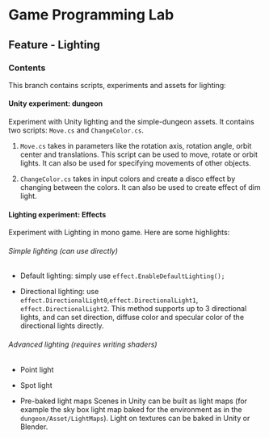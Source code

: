 # Game Programming Lab

## Feature - Lighting

### Contents
This branch contains scripts, experiments and assets for lighting:

#### Unity experiment: dungeon
   Experiment with Unity lighting and the simple-dungeon assets. It contains two 
   scripts: `Move.cs` and `ChangeColor.cs`.
1. `Move.cs` takes in parameters like the rotation axis, rotation angle, orbit center 
     and translations. This script can be used to move, rotate or orbit lights. It
    can also be used for specifying movements of other objects.
   
2. `ChangeColor.cs` takes in input colors and create a disco effect by changing between the colors.
     It can also be used to create effect of dim light.

    
#### Lighting experiment: Effects
Experiment with Lighting in mono game. Here are some highlights:
    
###### Simple lighting (can use directly)

- Default lighting: simply use `effect.EnableDefaultLighting();`
    
- Directional lighting: use `effect.DirectionalLight0`,`effect.DirectionalLight1`,
    `effect.DirectionalLight2`. This method supports
    up to 3 directional lights, and can set direction, diffuse color and specular color of the directional lights directly.
    

###### Advanced lighting (requires writing shaders) 

- Point light

- Spot light

- Pre-baked light maps
  Scenes in Unity can be built as light maps (for example the sky box light map baked for the environment as in the `dungeon/Asset/LightMaps`).
  Light on textures can be baked in Unity or Blender.






